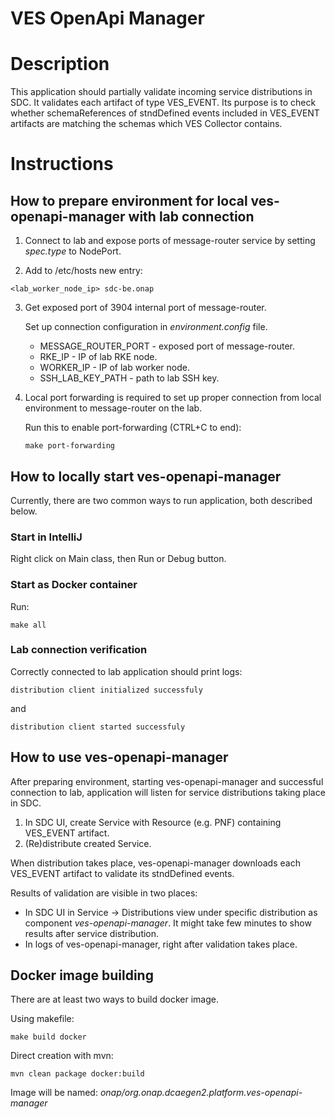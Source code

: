 # VES OpenApi Manager

# Description
This application should partially validate incoming service distributions in SDC. It validates each artifact of type
VES_EVENT. Its purpose is to check whether schemaReferences of stndDefined events included in VES_EVENT artifacts are
matching the schemas which VES Collector contains.

# Instructions

## How to prepare environment for local ves-openapi-manager with lab connection

1. Connect to lab and expose ports of message-router service by setting *spec.type* to NodePort.

2. Add to /etc/hosts new entry:
```
<lab_worker_node_ip> sdc-be.onap
```

3. Get exposed port of 3904 internal port of message-router.
   
   Set up connection configuration in *environment.config* file.
   - MESSAGE_ROUTER_PORT - exposed port of message-router.
   - RKE_IP - IP of lab RKE node.
   - WORKER_IP - IP of lab worker node.
   - SSH_LAB_KEY_PATH - path to lab SSH key.
    
4. Local port forwarding is required to set up proper connection from local environment to message-router on the lab.
   
   Run this to enable port-forwarding (CTRL+C to end):
   ```
   make port-forwarding
   ```
## How to locally start ves-openapi-manager
Currently, there are two common ways to run application, both described below.

### Start in IntelliJ
Right click on Main class, then Run or Debug button.

### Start as Docker container
Run:
```
make all
```

### Lab connection verification
Correctly connected to lab application should print logs:
```
distribution client initialized successfuly
```
and
```
distribution client started successfuly
```

## How to use ves-openapi-manager
After preparing environment, starting ves-openapi-manager and successful connection to lab, application will listen for
service distributions taking place in SDC. 

1. In SDC UI, create Service with Resource (e.g. PNF) containing VES_EVENT artifact.
2. (Re)distribute created Service.

When distribution takes place, ves-openapi-manager downloads each VES_EVENT artifact to validate its stndDefined events.

Results of validation are visible in two places:
- In SDC UI in Service -> Distributions view under specific distribution as component *ves-openapi-manager*.
  It might take few minutes to show results after service distribution.
- In logs of ves-openapi-manager, right after validation takes place.

## Docker image building
There are at least two ways to build docker image.

Using makefile:
```
make build docker
```

Direct creation with mvn: 
```
mvn clean package docker:build
```

Image will be named: *onap/org.onap.dcaegen2.platform.ves-openapi-manager*